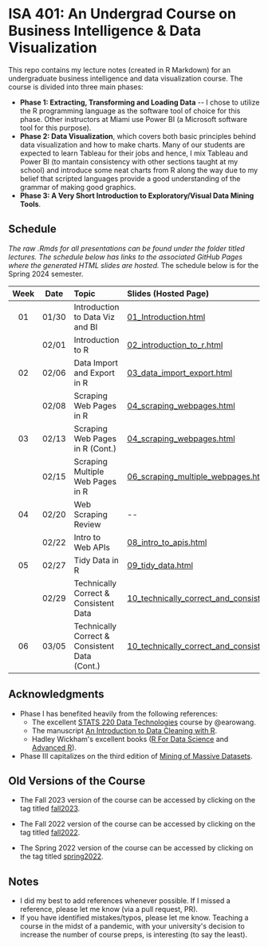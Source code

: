 # ISA 401: An Undergrad Course on Business Intelligence & Data Visualization
This repo contains my lecture notes (created in R Markdown) for an undergraduate business intelligence and data visualization course. The course is divided into three main phases:  
  - **Phase 1: Extracting, Transforming and Loading Data** -- I chose to utilize the R programming language as the software tool of choice for this phase. Other instructors at Miami use Power BI (a Microsoft software tool for this purpose).  
  - **Phase 2: Data Visualization**, which covers both basic principles behind data visualization and how to make charts. Many of our students are expected to learn Tableau for their jobs and hence, I mix Tableau and Power BI (to mantain consistency with other sections taught at my school) and introduce some neat charts from R along the way due to my belief that scripted languages provide a good understanding of the grammar of making good graphics.  
  - **Phase 3: A Very Short Introduction to Exploratory/Visual Data Mining Tools**.

## Schedule

*The raw .Rmds for all presentations can be found under the folder titled lectures. The schedule below has links to the associated GitHub Pages where the generated HTML slides are hosted.* The schedule below is for the Spring 2024 semester. 

| Week          | Date        | Topic                                  | Slides (Hosted Page) | Slides (PDF) | Slides (PPTX)
| :---:        |    :----:   |          :---                           | :---                 | :---         | :--  |
| 01           |    01/30     | Introduction to Data Viz and BI        | [01_Introduction.html](https://fmegahed.github.io/isa401/spring2024/class01/01_Introduction.html) | [01_Introduction.pdf](https://github.com/fmegahed/isa401/raw/main/pdfs/01_introduction.pdf) | [01_Introduction.pptx](https://github.com/fmegahed/isa401/raw/main/ppts/01_introduction.pptx) |
|           |    02/01     | Introduction to R       | [02_introduction_to_r.html](https://fmegahed.github.io/isa401/spring2024/class02/02_introduction_to_r.html) | [02_introduction_to_r.pdf](https://github.com/fmegahed/isa401/raw/main/pdfs/02_introduction_to_r.pdf) | [02_introduction_to_r.pptx](https://github.com/fmegahed/isa401/raw/main/ppts/02_introduction_to_r.pptx) |
| 02           |    02/06    | Data Import and Export in R        | [03_data_import_export.html](https://fmegahed.github.io/isa401/spring2024/class03/03_data_import_export.html) | [03_data_import_export.pdf](https://github.com/fmegahed/isa401/raw/main/pdfs/03_data_import_export.pdf) | [03_data_import_export.pptx](https://github.com/fmegahed/isa401/raw/main/ppts/03_data_import_export.pptx) |
|            |    02/08    | Scraping Web Pages in R        | [04_scraping_webpages.html](https://fmegahed.github.io/isa401/spring2024/class04/04_scraping_webpages.html) | [04_scraping_webpages.pdf](https://github.com/fmegahed/isa401/raw/main/pdfs/04_scraping_webpages.pdf) | [04_scraping_webpages.pptx](https://github.com/fmegahed/isa401/raw/main/ppts/04_scraping_webpages.pptx) |
|    03        |    02/13    | Scraping Web Pages in R (Cont.)       | [04_scraping_webpages.html](https://fmegahed.github.io/isa401/spring2024/class04/04_scraping_webpages.html) | [04_scraping_webpages.pdf](https://github.com/fmegahed/isa401/raw/main/pdfs/04_scraping_webpages.pdf) | [04_scraping_webpages.pptx](https://github.com/fmegahed/isa401/raw/main/ppts/04_scraping_webpages.pptx) |
|            |    02/15    | Scraping Multiple Web Pages in R        | [06_scraping_multiple_webpages.html](https://fmegahed.github.io/isa401/spring2024/class06/06_scraping_multiple_webpages.html) | [06_scraping_multiple_webpages.pdf](https://github.com/fmegahed/isa401/raw/main/pdfs/06_scraping_multiple_webpages.pdf) | [06_scraping_multiple_webpages.pptx](https://github.com/fmegahed/isa401/raw/main/ppts/06_scraping_multiple_webpages.pptx) |
|    04        |    02/20    | Web Scraping Review      | -- | -- | -- |
|            |    02/22    | Intro to Web APIs       | [08_intro_to_apis.html](https://fmegahed.github.io/isa401/spring2024/class08/08_intro_to_apis.html) | [08_intro_to_apis.pdf](https://github.com/fmegahed/isa401/raw/main/pdfs/08_intro_to_apis.pdf) | [08_intro_to_apis.pptx](https://github.com/fmegahed/isa401/raw/main/ppts/08_intro_to_apis.pptx) |
|    05        |    02/27    | Tidy Data in R      | [09_tidy_data.html](https://fmegahed.github.io/isa401/spring2024/class09/09_tidy_data.html) | [09_tidy_data.pdf](https://github.com/fmegahed/isa401/raw/main/pdfs/09_tidy_data.pdf) | [09_tidy_data.pptx](https://github.com/fmegahed/isa401/raw/main/ppts/09_tidy_data.pptx) |
|            |    02/29    | Technically Correct & Consistent Data   | [10_technically_correct_and_consistent_data.html](https://fmegahed.github.io/isa401/spring2024/class10/10_technically_correct_and_consistent_data.html) | [10_technically_correct_and_consistent_data.pdf](https://github.com/fmegahed/isa401/raw/main/pdfs/10_technically_correct_and_consistent_data.pdf) | [10_technically_correct_and_consistent_data.pptx](https://github.com/fmegahed/isa401/raw/main/ppts/10_technically_correct_and_consistent_data.pptx) |
|     06       |    03/05    | Technically Correct & Consistent Data (Cont.)   | [10_technically_correct_and_consistent_data.html](https://fmegahed.github.io/isa401/spring2024/class10/10_technically_correct_and_consistent_data.html) | [10_technically_correct_and_consistent_data.pdf](https://github.com/fmegahed/isa401/raw/main/pdfs/10_technically_correct_and_consistent_data.pdf) | [10_technically_correct_and_consistent_data.pptx](https://github.com/fmegahed/isa401/raw/main/ppts/10_technically_correct_and_consistent_data.pptx) |


## Acknowledgments
 * Phase I has benefited heavily from the following references:   
     + The excellent  [STATS 220 Data Technologies](https://stats220.earo.me/) course by @earowang.  
     + The manuscript [An Introduction to Data Cleaning with R](https://cran.r-project.org/doc/contrib/de_Jonge+van_der_Loo-Introduction_to_data_cleaning_with_R.pdf).  
     + Hadley Wickham's excellent books ([R For Data Science](https://r4ds.had.co.nz/) and [Advanced R](https://adv-r.hadley.nz/)).
* Phase III capitalizes on the third edition of [Mining of Massive Datasets](http://www.mmds.org/).  



## Old Versions of the Course 

* The Fall 2023 version of the course can be accessed by clicking on the tag titled [fall2023](https://github.com/fmegahed/isa401/releases/tag/fall2023). 

* The Fall 2022 version of the course can be accessed by clicking on the tag titled [fall2022](https://github.com/fmegahed/isa401/releases/tag/fall2022). 

* The Spring 2022 version of the course can be accessed by clicking on the tag titled [spring2022](https://github.com/fmegahed/isa401/releases/tag/spring2022).

## Notes
 * I did my best to add references whenever possible. If I missed a reference, please let me know (via a pull request, PR).
 * If you have identified mistakes/typos, please let me know. Teaching a course in the midst of a pandemic, with your university's decision to increase the number of course preps, is interesting (to say the least).  

